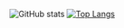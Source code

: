![GitHub stats](https://github-readme-stats.vercel.app/api?username=justadoll&show_icons=true&count_private=true&theme=highcontrast)
[![Top Langs](https://github-readme-stats.vercel.app/api/top-langs/?username=justadoll&layout=compact&theme=highcontrast)](https://github.com/justadoll/justadoll)
